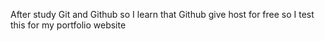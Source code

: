 After study Git and Github so I learn that Github give host for free so I test this for my portfolio website